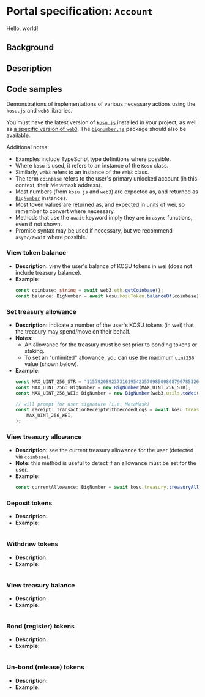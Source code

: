 # Portal specification: `Account`

Hello, world!

## Background

## Description

## Code samples

Demonstrations of implementations of various necessary actions using the `kosu.js` and `web3` libraries.

You must have the latest version of [`kosu.js`](https://www.npmjs.com/package/@kosu/kosu.js) installed in your project, as well as [a specific version of `web3`](https://www.npmjs.com/package/web3/v/1.0.0-beta.37). The [`bignumber.js`](https://www.npmjs.com/package/bignumber.js) package should also be available. 

Additional notes:
- Examples include TypeScript type definitions where possible.
- Where `kosu` is used, it refers to an instance of the `Kosu` class.
- Similarly, `web3` refers to an instance of the `Web3` class.
- The term `coinbase` refers to the user's primary unlocked account (in this context, their Metamask address).
- Most numbers (from `kosu.js` and `web3`) are expected as, and returned as [`BigNumber`](https://www.npmjs.com/package/bignumber.js) instances.
- Most token values are returned as, and expected in units of wei, so remember to convert where necessary.
- Methods that use the `await` keyword imply they are in `async` functions, even if not shown.
- Promise syntax may be used if necessary, but we recommend `async/await` where possible.

### View token balance
- **Description:** view the user's balance of KOSU tokens in wei (does not include treasury balance).
- **Example:**
  ```typescript
  const coinbase: string = await web3.eth.getCoinbase();
  const balance: BigNumber = await kosu.kosuToken.balanceOf(coinbase);
  ```

### Set treasury allowance
- **Description:** indicate a number of the user's KOSU tokens (in wei) that the treasury may spend/move on their behalf.
- **Notes:**
  - An allowance for the treasury must be set prior to bonding tokens or staking.
  - To set an "unlimited" allowance, you can use the maximum `uint256` value (shown below).
- **Example:**
  ```typescript
  const MAX_UINT_256_STR = "115792089237316195423570985008687907853269984665640564039457584007913129639935";
  const MAX_UINT_256: BigNumber = new BigNumber(MAX_UINT_256_STR);
  const MAX_UINT_256_WEI: BigNumber = new BigNumber(web3.utils.toWei(MAX_UINT_256));

  // will prompt for user signature (i.e. MetaMask)
  const receipt: TransactionReceiptWithDecodedLogs = await kosu.treasury.approveTreasury(
      MAX_UINT_256_WEI,
  );
  ```

### View treasury allowance
- **Description:** see the current treasury allowance for the user (detected via `coinbase`).
- **Note:** this method is useful to detect if an allowance must be set for the user.
- **Example:**
  ```typescript
  const currentAllowance: BigNumber = await kosu.treasury.treasuryAllowance();
  ```

### Deposit tokens
- **Description:**
- **Example:**
  ```typescript
  
  ```

### Withdraw tokens
- **Description:**
- **Example:**
  ```typescript
  
  ```

### View treasury balance
- **Description:**
- **Example:**
  ```typescript
  
  ```

### Bond (register) tokens
- **Description:**
- **Example:**
  ```typescript
  
  ```

### Un-bond (release) tokens
- **Description:**
- **Example:**
  ```typescript
  
  ```